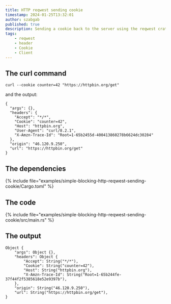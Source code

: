 ```yaml
---
title: HTTP reqwest sending cookie
timestamp: 2024-01-25T13:32:01
author: szabgab
published: true
description: Sending a cookie back to the server using the reqwest crate.
tags:
    - reqwest
    - header
    - Cookie
    - Client
---
```



## The curl command

```
curl --cookie counter=42 "https://httpbin.org/get"
```

and the output:

```
{
  "args": {},
  "headers": {
    "Accept": "*/*",
    "Cookie": "counter=42",
    "Host": "httpbin.org",
    "User-Agent": "curl/8.2.1",
    "X-Amzn-Trace-Id": "Root=1-65b2455d-400413860278b6624dc30284"
  },
  "origin": "46.120.9.250",
  "url": "https://httpbin.org/get"
}
```


## The dependencies

{% include file="examples/simple-blocking-http-reqwest-sending-cookie/Cargo.toml" %}


## The code

{% include file="examples/simple-blocking-http-reqwest-sending-cookie/src/main.rs" %}

## The output

```
Object {
    "args": Object {},
    "headers": Object {
        "Accept": String("*/*"),
        "Cookie": String("counter=42"),
        "Host": String("httpbin.org"),
        "X-Amzn-Trace-Id": String("Root=1-65b244fe-37f44f2f5385618e52e9397b"),
    },
    "origin": String("46.120.9.250"),
    "url": String("https://httpbin.org/get"),
}
```
